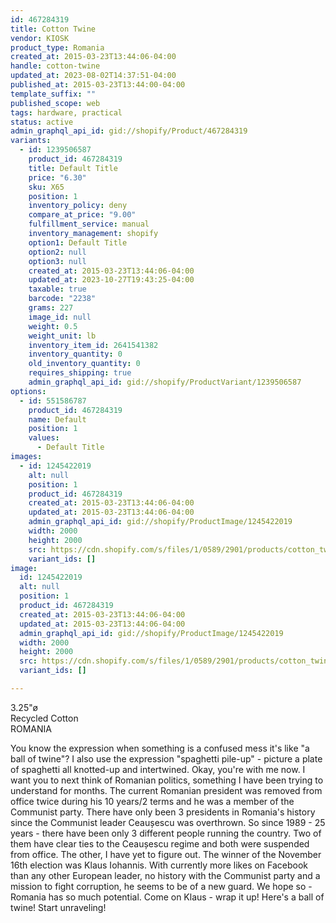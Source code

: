 ```yaml
---
id: 467284319
title: Cotton Twine
vendor: KIOSK
product_type: Romania
created_at: 2015-03-23T13:44:06-04:00
handle: cotton-twine
updated_at: 2023-08-02T14:37:51-04:00
published_at: 2015-03-23T13:44:00-04:00
template_suffix: ""
published_scope: web
tags: hardware, practical
status: active
admin_graphql_api_id: gid://shopify/Product/467284319
variants:
  - id: 1239506587
    product_id: 467284319
    title: Default Title
    price: "6.30"
    sku: X65
    position: 1
    inventory_policy: deny
    compare_at_price: "9.00"
    fulfillment_service: manual
    inventory_management: shopify
    option1: Default Title
    option2: null
    option3: null
    created_at: 2015-03-23T13:44:06-04:00
    updated_at: 2023-10-27T19:43:25-04:00
    taxable: true
    barcode: "2238"
    grams: 227
    image_id: null
    weight: 0.5
    weight_unit: lb
    inventory_item_id: 2641541382
    inventory_quantity: 0
    old_inventory_quantity: 0
    requires_shipping: true
    admin_graphql_api_id: gid://shopify/ProductVariant/1239506587
options:
  - id: 551586787
    product_id: 467284319
    name: Default
    position: 1
    values:
      - Default Title
images:
  - id: 1245422019
    alt: null
    position: 1
    product_id: 467284319
    created_at: 2015-03-23T13:44:06-04:00
    updated_at: 2015-03-23T13:44:06-04:00
    admin_graphql_api_id: gid://shopify/ProductImage/1245422019
    width: 2000
    height: 2000
    src: https://cdn.shopify.com/s/files/1/0589/2901/products/cotton_twine.jpeg?v=1427132646
    variant_ids: []
image:
  id: 1245422019
  alt: null
  position: 1
  product_id: 467284319
  created_at: 2015-03-23T13:44:06-04:00
  updated_at: 2015-03-23T13:44:06-04:00
  admin_graphql_api_id: gid://shopify/ProductImage/1245422019
  width: 2000
  height: 2000
  src: https://cdn.shopify.com/s/files/1/0589/2901/products/cotton_twine.jpeg?v=1427132646
  variant_ids: []

---
```


3.25"ø  
Recycled Cotton  
ROMANIA

You know the expression when something is a confused mess it's like "a ball of twine"? I also use the expression "spaghetti pile-up" - picture a plate of spaghetti all knotted-up and intertwined. Okay, you're with me now. I want you to next think of Romanian politics, something I have been trying to understand for months. The current Romanian president was removed from office twice during his 10 years/2 terms and he was a member of the Communist party. There have only been 3 presidents in Romania's history since the Communist leader Ceaușescu was overthrown. So since 1989 - 25 years - there have been only 3 different people running the country. Two of them have clear ties to the Ceaușescu regime and both were suspended from office. The other, I have yet to figure out. The winner of the November 16th election was Klaus Iohannis. With currently more likes on Facebook than any other European leader, no history with the Communist party and a mission to fight corruption, he seems to be of a new guard. We hope so - Romania has so much potential. Come on Klaus - wrap it up! Here's a ball of twine! Start unraveling!